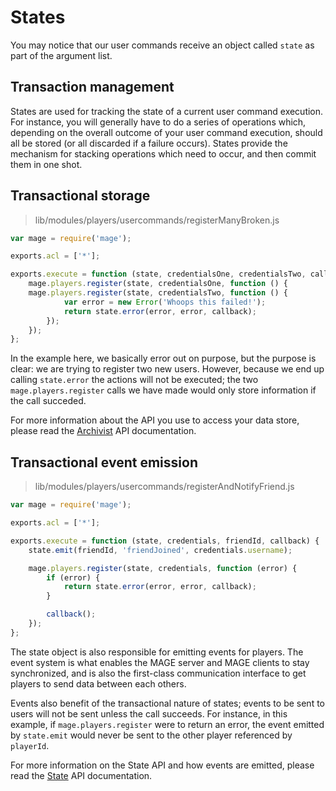# States

You may notice that our user commands receive an object called `state`
as part of the argument list.

## Transaction management

States are used for tracking the state of a current user command execution. For instance,
you will generally have to do a series of operations which, depending on the overall outcome
of your user command execution, should all be stored (or all discarded if a failure occurs).
States provide the mechanism for stacking operations which need to occur, and then commit
them in one shot.

## Transactional storage

> lib/modules/players/usercommands/registerManyBroken.js

```javascript
var mage = require('mage');

exports.acl = ['*'];

exports.execute = function (state, credentialsOne, credentialsTwo, callback) {
	mage.players.register(state, credentialsOne, function () {
  	mage.players.register(state, credentialsTwo, function () {
			var error = new Error('Whoops this failed!');
			return state.error(error, error, callback);
		});
	});
};
```

In the example here, we basically error out on purpose, but the purpose is clear:
we are trying to register two new users. However, because we end up calling `state.error`
the actions will not be executed; the two `mage.players.register` calls we have made
would only store information if the call succeded.

For more information about the API you use to access your data store, please read the
[Archivist](./api/classes/archivist.html) API documentation.

## Transactional event emission

> lib/modules/players/usercommands/registerAndNotifyFriend.js

```javascript
var mage = require('mage');

exports.acl = ['*'];

exports.execute = function (state, credentials, friendId, callback) {
	state.emit(friendId, 'friendJoined', credentials.username);

	mage.players.register(state, credentials, function (error) {
		if (error) {
			return state.error(error, error, callback);
		}

		callback();
	});
};
```

The state object is also responsible for emitting events for players. The event system is what
enables the MAGE server and MAGE clients to stay synchronized, and is also the first-class
communication interface to get players to send data between each others.

Events also benefit of the transactional nature of states; events to be sent to users
will not be sent unless the call succeeds. For instance, in this example, if `mage.players.register`
were to return an error, the event emitted by `state.emit` would never be sent to the other
player referenced by `playerId`.

For more information on the State API and how events are emitted, please read the
[State](./api/interfaces/mage.core.istate.html) API documentation.
